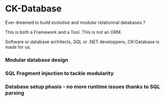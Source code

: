 # CK-Database #

Ever dreamed to build evolutive and modular relationnal databases ?

This is both a Framework and a Tool.
This is not an ORM. 

Software or database architects, SQL or .NET developpers, CK-Database is made for us.

### Modular database design ###

### SQL Fragment injection to tackle modularity ###

### Database setup phasis - no more runtime issues thanks to SQL parsing ###